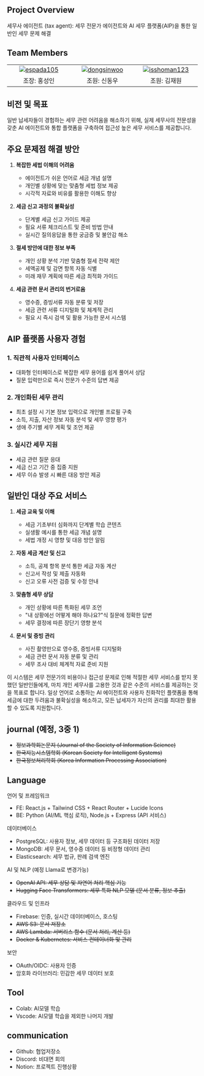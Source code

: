 ## Project Overview
세무사 에이전트 (tax agent): 세무 전문가 에이전트와 AI 세무 플랫폼(AIP)을 통한 일반인 세무 문제 해결

##  Team Members
<table>
  <tr align="center">
        <td width="150px">
      <a href="https://github.com/espada105" target="_blank">
        <img src="https://avatars.githubusercontent.com/espada105" alt="espada105" />
      </a>
    </td>
    
   <td width="150px">
      <a href="https://github.com/dongsinwoo" target="_blank">
        <img src="https://avatars.githubusercontent.com/dongsinwoo" alt="dongsinwoo" />
      </a>
    </td>
  <td width="150px">
      <a href="https://github.com/isshoman123" target="_blank">
        <img src="https://avatars.githubusercontent.com/isshoman123" alt="isshoman123" />
      </a>
    </td>
  </tr>
  <tr align="center">
    <td>
      조장: 홍성인
    </td>
    <td>
      조원: 신동우
    </td>
      <td>
      조원: 김재원
    </td>
  </tr>
</table>

## 비전 및 목표

일반 납세자들이 경험하는 세무 관련 어려움을 해소하기 위해, 실제 세무사의 전문성을 갖춘 AI 에이전트와 통합 플랫폼을 구축하여 접근성 높은 세무 서비스를 제공합니다.

## 주요 문제점 해결 방안

1. **복잡한 세법 이해의 어려움**
   - 에이전트가 쉬운 언어로 세금 개념 설명
   - 개인별 상황에 맞는 맞춤형 세법 정보 제공
   - 시각적 자료와 비유를 활용한 이해도 향상

2. **세금 신고 과정의 불확실성**
   - 단계별 세금 신고 가이드 제공
   - 필요 서류 체크리스트 및 준비 방법 안내
   - 실시간 질의응답을 통한 궁금증 및 불안감 해소

3. **절세 방안에 대한 정보 부족**
   - 개인 상황 분석 기반 맞춤형 절세 전략 제안
   - 세액공제 및 감면 항목 자동 식별
   - 미래 재무 계획에 따른 세금 최적화 가이드

4. **세금 관련 문서 관리의 번거로움**
   - 영수증, 증빙서류 자동 분류 및 저장
   - 세금 관련 서류 디지털화 및 체계적 관리
   - 필요 시 즉시 검색 및 활용 가능한 문서 시스템

## AIP 플랫폼 사용자 경험

### 1. 직관적 사용자 인터페이스
- 대화형 인터페이스로 복잡한 세무 용어를 쉽게 풀어서 상담
- 질문 입력만으로 즉시 전문가 수준의 답변 제공

### 2. 개인화된 세무 관리
- 최초 설정 시 기본 정보 입력으로 개인별 프로필 구축
- 소득, 지출, 자산 정보 자동 분석 및 세무 영향 평가
- 생애 주기별 세무 계획 및 조언 제공

### 3. 실시간 세무 지원
- 세금 관련 질문 응대
- 세금 신고 기간 중 집중 지원
- 세무 이슈 발생 시 빠른 대응 방안 제공

## 일반인 대상 주요 서비스

1. **세금 교육 및 이해**
   - 세금 기초부터 심화까지 단계별 학습 콘텐츠
   - 실생활 예시를 통한 세금 개념 설명
   - 세법 개정 시 영향 및 대응 방안 알림

2. **자동 세금 계산 및 신고**
   - 소득, 공제 항목 분석 통한 세금 자동 계산
   - 신고서 작성 및 제출 자동화
   - 신고 오류 사전 검증 및 수정 안내

3. **맞춤형 세무 상담**
   - 개인 상황에 따른 특화된 세무 조언
   - "내 상황에선 어떻게 해야 하나요?"식 질문에 정확한 답변
   - 세무 결정에 따른 장단기 영향 분석

4. **문서 및 증빙 관리**
   - 사진 촬영만으로 영수증, 증빙서류 디지털화
   - 세금 관련 문서 자동 분류 및 관리
   - 세무 조사 대비 체계적 자료 준비 지원

이 시스템은 세무 전문가의 비용이나 접근성 문제로 인해 적절한 세무 서비스를 받지 못했던 일반인들에게, 마치 개인 세무사를 고용한 것과 같은 수준의 서비스를 제공하는 것을 목표로 합니다. 일상 언어로 소통하는 AI 에이전트와 사용자 친화적인 플랫폼을 통해 세금에 대한 두려움과 불확실성을 해소하고, 모든 납세자가 자신의 권리를 최대한 활용할 수 있도록 지원합니다.

## journal (예정, 3중 1)
- ~~정보과학회논문지 (Journal of the Society of Information Science)~~
- ~~한국지능시스템학회 (Korean Society for Intelligent Systems)~~
- ~~한국정보처리학회 (Korea Information Processing Association)~~

## Language
언어 및 프레임워크
- FE: React.js + Tailwind CSS + React Router + Lucide Icons
- BE: Python (AI/ML 핵심 로직), Node.js + Express (API 서비스)
 
데이터베이스
- PostgreSQL: 사용자 정보, 세무 데이터 등 구조화된 데이터 저장
- MongoDB: 세무 문서, 영수증 데이터 등 비정형 데이터 관리
- Elasticsearch: 세무 법규, 판례 검색 엔진

AI 및 NLP (예정 Llama로 변경가능)
- ~~OpenAI API: 세무 상담 및 자연어 처리 핵심 기능~~
- ~~Hugging Face Transformers: 세무 특화 NLP 모델 (문서 분류, 정보 추출)~~

클라우드 및 인프라
- Firebase: 인증, 실시간 데이터베이스, 호스팅
- ~~AWS S3: 문서 저장소~~
- ~~AWS Lambda: 서버리스 함수 (문서 처리, 계산 등)~~
- ~~Docker & Kubernetes: 서비스 컨테이너화 및 관리~~

보안
- OAuth/OIDC: 사용자 인증
- 암호화 라이브러리: 민감한 세무 데이터 보호

## Tool
- Colab: AI모델 학습
- Vscode: AI모델 학습을 제외한 나머지 개발
  
## communication
- Github: 협업저장소
- Discord: 비대면 회의
- Notion: 프로젝트 진행상황 



